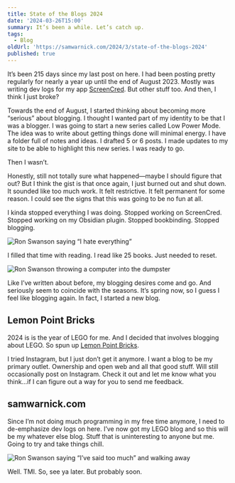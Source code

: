 ```yaml
---
title: State of the Blogs 2024
date: '2024-03-26T15:00'
summary: It’s been a while. Let’s catch up.
tags:
  - Blog
oldUrl: 'https://samwarnick.com/2024/3/state-of-the-blogs-2024'
published: true
---
```


It’s been 215 days since my last post on here. I had been posting pretty regularly for nearly a year up until the end of August 2023. Mostly was writing dev logs for my app [ScreenCred](https://screencred.app). But other stuff too. And then, I think I just broke?

Towards the end of August, I started thinking about becoming more “serious” about blogging. I thought I wanted part of my identity to be that I was a blogger. I was going to start a new series called Low Power Mode. The idea was to write about getting things done will minimal energy. I have a folder full of notes and ideas. I drafted 5 or 6 posts. I made updates to my site to be able to highlight this new series. I was ready to go.

Then I wasn’t.

Honestly, still not totally sure what happened—maybe I should figure that out? But I think the gist is that once again, I just burned out and shut down. It sounded like too much work. It felt restrictive. It felt permanent for some reason. I could see the signs that this was going to be no fun at all.

I kinda stopped everything I was doing. Stopped working on ScreenCred. Stopped working on my Obsidian plugin. Stopped bookbinding. Stopped blogging.

![Ron Swanson saying “I hate everything”](https://media.giphy.com/media/oWQixIs5FcHIs/giphy.gif?cid=ecf05e47su2xtzvnghnbyun2v5iwxpl6rtcyrj2gdehkv1rw&ep=v1_gifs_search&rid=giphy.gif&ct=g "The internet let me down and couldn’t find a gif of Ron Swanson saying 'This will be no fun at all.'")

I filled that time with reading. I read like 25 books. Just needed to reset.

![Ron Swanson throwing a computer into the dumpster](https://media.giphy.com/media/ktcUyw6mBlMVa/giphy.gif?cid=790b76117ltekczd8u17nhnyvp1rg6k9qc0ft3ypiisqzozk&ep=v1_gifs_search&rid=giphy.gif&ct=g "Not quite this bad. But not not this bad.")

Like I’ve written about before, my blogging desires come and go. And seriously seem to coincide with the seasons. It’s spring now, so I guess I feel like blogging again. In fact, I started a new blog.

## Lemon Point Bricks

2024 is is the year of LEGO for me. And I decided that involves blogging about LEGO. So spun up [Lemon Point Bricks](https://lemonpointbricks.com).

I tried Instagram, but I just don’t get it anymore. I want a blog to be my primary outlet. Ownership and open web and all that good stuff. Will still occasionally post on Instagram. Check it out and let me know what you think...if I can figure out a way for you to send me feedback.

## samwarnick.com

Since I’m not doing much programming in my free time anymore, I need to de-emphasize dev logs on here. I’ve now got my LEGO blog and so this will be my whatever else blog. Stuff that is uninteresting to anyone but me. Going to try and take things chill.

![Ron Swanson saying “I’ve said too much” and walking away](https://media.giphy.com/media/iofbYa67AbBg4/giphy.gif?cid=ecf05e470buel9r8a5ns1f9buwh5vbn6f8bvusin24ce5c5n&ep=v1_gifs_search&rid=giphy.gif&ct=g "I guess I relate to Ron Swanson")

Well. TMI. So, see ya later. But probably soon.
